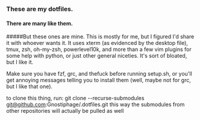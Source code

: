 ### These are my dotfiles.
#### There are many like them.
#####But these ones are mine.
This is mostly for me, but I figured I'd share it with whoever wants it. It uses xterm (as evidenced by the desktop file), tmux, zsh, oh-my-zsh, powerlevel10k, and more than a few vim plugins for some help with python, or just other general niceties. It's sort of bloated, but I like it.

Make sure you have fzf, grc, and thefuck before running setup.sh, or you'll get annoying messages telling you to install them (well, maybe not for grc, but I like that one).

to clone this thing, run:
git clone --recurse-submodules git@github.com:Gnostiphage/.dotfiles.git
this way the submodules from other repositories will actually be pulled as well
